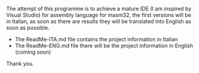 The attempt of this programme is to achieve a mature IDE (I am inspired by Visual Studio) for assembly language for masm32, the first versions will be in Italian, as soon as there are results they will be translated into English as soon as possible. 

- The ReadMe-ITA.md file contains the project information in Italian
- The ReadMe-ENG.md file there will be the project information in English (coming soon)

Thank you.
